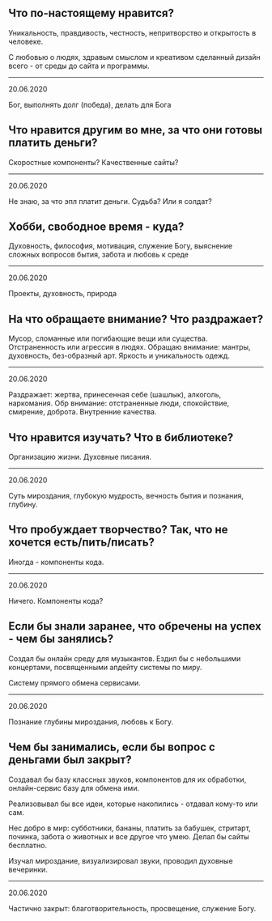 ## Что по-настоящему нравится?

Уникальность, правдивость, честность, непритворство и открытость в человеке.

С любовью о людях, здравым смыслом и креативом сделанный дизайн всего - от среды до сайта и программы.

---
20.06.2020

Бог, выполнять долг (победа), делать для Бога

## Что нравится другим во мне, за что они готовы платить деньги?

Скоростные компоненты? Качественные сайты?

---
20.06.2020

Не знаю, за что эпл платит деньги. Судьба? Или я солдат?


## Хобби, свободное время - куда?

Духовность, философия, мотивация, служение Богу, выяснение сложных вопросов бытия, забота и любовь к среде

---
20.06.2020

Проекты, духовность, природа

## На что обращаете внимание? Что раздражает?

Мусор, сломанные или погибающие вещи или существа. Отстраненность или агрессия в людях. Обращаю внимание: мантры, духовность, без-образный арт. Яркость и уникальность одежд.

---
20.06.2020

Раздражает: жертва, принесенная себе (шашлык), алкоголь, наркомания. Обр внимание: отстраненные люди, спокойствие, смирение, доброта. Внутренние качества.

## Что нравится изучать? Что в библиотеке?

Организацию жизни. Духовные писания.

---
20.06.2020

Суть мироздания, глубокую мудрость, вечность бытия и познания, глубину.

## Что пробуждает творчество? Так, что не хочется есть/пить/писать?

Иногда - компоненты кода.

---
20.06.2020

Ничего. Компоненты кода?

## Если бы знали заранее, что обречены на успех - чем бы занялись?

Создал бы онлайн среду для музыкантов. Ездил бы с небольшими концертами, посвященными апдейту системы по миру.

Систему прямого обмена сервисами.

---
20.06.2020

Познание глубины мироздания, любовь к Богу.

## Чем бы занимались, если бы вопрос с деньгами был закрыт?

Создавал бы базу классных звуков, компонентов для их обработки, онлайн-сервис базу для обмена ими.

Реализовывал бы все идеи, которые накопились - отдавал кому-то или сам.

Нес добро в мир: субботники, бананы, платить за бабушек, стритарт, починка, забота о животных и все другое что умею. Делал бы сайты бесплатно.

Изучал мироздание, визуализировал звуки, проводил духовные вечеринки.

---
20.06.2020

Частично закрыт: благотворительность, просвещение, служение Богу.
